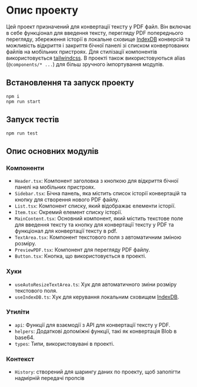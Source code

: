 # Опис проекту

Цей проект призначений для конвертації тексту у PDF файл. Він включає в себе функціонал для введення тексту, перегляду PDF попереднього перегляду, збереження історії в локальне сховище [IndexDB](https://learn.javascript.ru/indexeddb) конверсій та можливість відкриття і закриття бічної панелі зі списком конвертованих файлів на мобільних пристроях. Для стилізації компонентів використовується [tailwindcss](https://tailwindcss.com/). В проекті також використовуються alias (`@components/* ...`) для більш зручного імпортування модулів.

## Встановлення та запуск проекту

```
npm i
npm run start
```

## Запуск тестів

```
npm run test
```

## Опис основних модулів

### Компоненти

- `Header.tsx`: Компонент заголовка з кнопкою для відкриття бічної панелі на мобільних пристроях.
- `Sidebar.tsx`: Бічна панель, яка містить список історії конвертацій та кнопку для створення нового PDF файлу.
- `List.tsx`: Компонент списку, який відображає елементи історії.
- `Item.tsx`: Окремий елемент списку історії.
- `MainContent.tsx`: Основний компонент, який містить текстове поле для введення тексту та кнопку для конвертації тексту у PDF та функціонал для конвертації тексту в pdf.
- `TextArea.tsx`: Компонент текстового поля з автоматичним зміною розміру.
- `PreviewPDF.tsx`: Компонент для перегляду PDF файлу.
- `Button.tsx`: Кнопка, що використовується в проекті.

### Хуки

- `useAutoResizeTextArea.ts`: Хук для автоматичного зміни розміру текстового поля.
- `useIndexDB.ts`: Хук для керування локальним сховищем [IndexDB](https://learn.javascript.ru/indexeddb).

### Утиліти

- `api`: Функції для взаємодії з API для конвертації тексту у PDF.
- `helpers`: Додаткові допоміжні функції, такі як конвертація Blob в base64.
- `types`: Типи, використовувані в проекті.

### Контекст 

- `History`: створений для шарингу даних по проекту, щоб запопігти надмірній передачі пропсів

